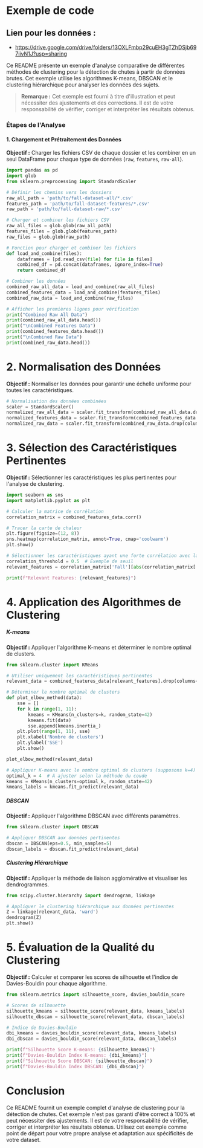 # Exemple de code

## Lien pour les données : 
- https://drive.google.com/drive/folders/13OXLFmbp29cuEH3gTZhDSjb697iivN1J?usp=sharing
  
Ce README présente un exemple d'analyse comparative de différentes méthodes de clustering pour la détection de chutes à partir de données brutes. Cet exemple utilise les algorithmes K-means, DBSCAN et le clustering hiérarchique pour analyser les données des sujets.

> **Remarque :** Cet exemple est fourni à titre d'illustration et peut nécessiter des ajustements et des corrections. Il est de votre responsabilité de vérifier, corriger et interpréter les résultats obtenus.

### Étapes de l'Analyse

#### 1. Chargement et Prétraitement des Données

**Objectif :** Charger les fichiers CSV de chaque dossier et les combiner en un seul DataFrame pour chaque type de données (`raw`, `features`, `raw-all`).

```python
import pandas as pd
import glob
from sklearn.preprocessing import StandardScaler

# Définir les chemins vers les dossiers
raw_all_path = 'path/to/fall-dataset-all/*.csv'
features_path = 'path/to/fall-dataset-features/*.csv'
raw_path = 'path/to/fall-dataset-raw/*.csv'

# Charger et combiner les fichiers CSV
raw_all_files = glob.glob(raw_all_path)
features_files = glob.glob(features_path)
raw_files = glob.glob(raw_path)

# Fonction pour charger et combiner les fichiers
def load_and_combine(files):
    dataframes = [pd.read_csv(file) for file in files]
    combined_df = pd.concat(dataframes, ignore_index=True)
    return combined_df

# Combiner les données
combined_raw_all_data = load_and_combine(raw_all_files)
combined_features_data = load_and_combine(features_files)
combined_raw_data = load_and_combine(raw_files)

# Afficher les premières lignes pour vérification
print("Combined Raw All Data")
print(combined_raw_all_data.head())
print("\nCombined Features Data")
print(combined_features_data.head())
print("\nCombined Raw Data")
print(combined_raw_data.head())
```

# 2. Normalisation des Données

**Objectif :** Normaliser les données pour garantir une échelle uniforme pour toutes les caractéristiques.

```python
# Normalisation des données combinées
scaler = StandardScaler()
normalized_raw_all_data = scaler.fit_transform(combined_raw_all_data.drop(columns=['Timestamp']))
normalized_features_data = scaler.fit_transform(combined_features_data.drop(columns=['Timestamp']))
normalized_raw_data = scaler.fit_transform(combined_raw_data.drop(columns=['Timestamp', 'Fall']))
```

# 3. Sélection des Caractéristiques Pertinentes

**Objectif :** Sélectionner les caractéristiques les plus pertinentes pour l'analyse de clustering.

```python
import seaborn as sns
import matplotlib.pyplot as plt

# Calculer la matrice de corrélation
correlation_matrix = combined_features_data.corr()

# Tracer la carte de chaleur
plt.figure(figsize=(12, 8))
sns.heatmap(correlation_matrix, annot=True, cmap='coolwarm')
plt.show()

# Sélectionner les caractéristiques ayant une forte corrélation avec la variable cible (Fall)
correlation_threshold = 0.5  # Exemple de seuil
relevant_features = correlation_matrix['Fall'][abs(correlation_matrix['Fall']) > correlation_threshold].index.tolist()

print(f"Relevant Features: {relevant_features}")
```

# 4. Application des Algorithmes de Clustering

##### K-means

**Objectif :** Appliquer l'algorithme K-means et déterminer le nombre optimal de clusters.

```python
from sklearn.cluster import KMeans

# Utiliser uniquement les caractéristiques pertinentes
relevant_data = combined_features_data[relevant_features].drop(columns=['Fall'])

# Déterminer le nombre optimal de clusters
def plot_elbow_method(data):
    sse = []
    for k in range(1, 11):
        kmeans = KMeans(n_clusters=k, random_state=42)
        kmeans.fit(data)
        sse.append(kmeans.inertia_)
    plt.plot(range(1, 11), sse)
    plt.xlabel('Nombre de clusters')
    plt.ylabel('SSE')
    plt.show()

plot_elbow_method(relevant_data)

# Appliquer K-means avec le nombre optimal de clusters (supposons k=4)
optimal_k = 4  # À ajuster selon la méthode du coude
kmeans = KMeans(n_clusters=optimal_k, random_state=42)
kmeans_labels = kmeans.fit_predict(relevant_data)
```

##### DBSCAN

**Objectif :** Appliquer l'algorithme DBSCAN avec différents paramètres.

```python
from sklearn.cluster import DBSCAN

# Appliquer DBSCAN aux données pertinentes
dbscan = DBSCAN(eps=0.5, min_samples=5)
dbscan_labels = dbscan.fit_predict(relevant_data)
```

##### Clustering Hiérarchique

**Objectif :** Appliquer la méthode de liaison agglomérative et visualiser les dendrogrammes.

```python
from scipy.cluster.hierarchy import dendrogram, linkage

# Appliquer le clustering hiérarchique aux données pertinentes
Z = linkage(relevant_data, 'ward')
dendrogram(Z)
plt.show()
```

# 5. Évaluation de la Qualité du Clustering

**Objectif :** Calculer et comparer les scores de silhouette et l'indice de Davies-Bouldin pour chaque algorithme.

```python
from sklearn.metrics import silhouette_score, davies_bouldin_score

# Scores de silhouette
silhouette_kmeans = silhouette_score(relevant_data, kmeans_labels)
silhouette_dbscan = silhouette_score(relevant_data, dbscan_labels)

# Indice de Davies-Bouldin
dbi_kmeans = davies_bouldin_score(relevant_data, kmeans_labels)
dbi_dbscan = davies_bouldin_score(relevant_data, dbscan_labels)

print(f"Silhouette Score K-means: {silhouette_kmeans}")
print(f"Davies-Bouldin Index K-means: {dbi_kmeans}")
print(f"Silhouette Score DBSCAN: {silhouette_dbscan}")
print(f"Davies-Bouldin Index DBSCAN: {dbi_dbscan}")
```

# Conclusion

Ce README fournit un exemple complet d'analyse de clustering pour la détection de chutes. Cet exemple n'est pas garanti d'être correct à 100% et peut nécessiter des ajustements. Il est de votre responsabilité de vérifier, corriger et interpréter les résultats obtenus. Utilisez cet exemple comme point de départ pour votre propre analyse et adaptation aux spécificités de votre dataset.
